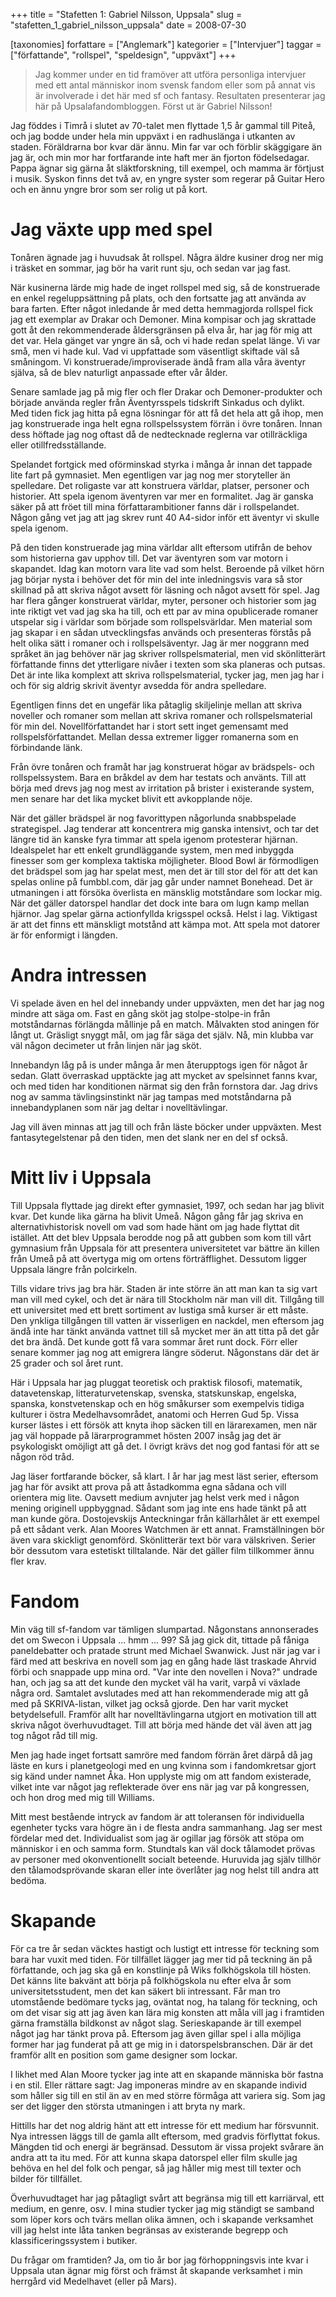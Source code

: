 +++
title = "Stafetten 1: Gabriel Nilsson, Uppsala"
slug = "stafetten_1_gabriel_nilsson_uppsala"
date = 2008-07-30

[taxonomies]
forfattare = ["Anglemark"]
kategorier = ["Intervjuer"]
taggar = ["författande", "rollspel", "speldesign", "uppväxt"]
+++

> Jag kommer under en tid framöver att utföra personliga intervjuer med ett
> antal människor inom svensk fandom eller som på annat vis är involverade i
> det här med sf och fantasy. Resultaten presenterar jag här på
> Upsalafandombloggen. Först ut är Gabriel Nilsson!

Jag föddes i Timrå i slutet av 70-talet men flyttade 1,5 år gammal till
Piteå, och jag bodde under hela min uppväxt i en radhuslänga i utkanten av
staden. Föräldrarna bor kvar där ännu. Min far var och förblir skäggigare än
jag är, och min mor har fortfarande inte haft mer än fjorton födelsedagar.
Pappa ägnar sig gärna åt släktforskning, till exempel, och mamma är förtjust
i musik. Syskon finns det två av, en yngre syster som regerar på Guitar Hero
och en ännu yngre bror som ser rolig ut på kort.

<!-- more -->

# Jag växte upp med spel

Tonåren ägnade jag i huvudsak åt rollspel. Några äldre kusiner drog ner
mig i träsket en sommar, jag bör ha varit runt sju, och sedan var jag fast.

När kusinerna lärde mig hade de inget rollspel med sig, så de konstruerade en
enkel regeluppsättning på plats, och den fortsatte jag att använda av bara
farten. Efter något inledande år med detta hemmagjorda rollspel fick jag ett
exemplar av Drakar och Demoner. Mina kompisar och jag skrattade gott åt den
rekommenderade åldersgränsen på elva år, har jag för mig att det var. Hela
gänget var yngre än så, och vi hade redan spelat länge. Vi var små, men vi
hade kul. Vad vi uppfattade som väsentligt skiftade väl så småningom. Vi
konstruerade/improviserade ändå fram alla våra äventyr själva, så de blev
naturligt anpassade efter vår ålder.

Senare samlade jag på mig fler och fler Drakar och Demoner-produkter och
började använda regler från Äventyrsspels tidskrift Sinkadus och dylikt. Med
tiden fick jag hitta på egna lösningar för att få det hela att gå ihop, men
jag konstruerade inga helt egna rollspelssystem förrän i övre tonåren. Innan
dess höftade jag nog oftast då de nedtecknade reglerna var otillräckliga
eller otillfredsställande.

Spelandet fortgick med oförminskad styrka i många år innan det tappade lite
fart på gymnasiet. Men egentligen var jag nog mer storyteller än spelledare.
Det roligaste var att konstruera världar, platser, personer och historier.
Att spela igenom äventyren var mer en formalitet. Jag är ganska säker på att
fröet till mina författarambitioner fanns där i rollspelandet. Någon gång vet
jag att jag skrev runt 40 A4-sidor inför ett äventyr vi skulle spela igenom.

På den tiden konstruerade jag mina världar allt eftersom utifrån de behov som
historierna gav upphov till. Det var äventyren som var motorn i skapandet.
Idag kan motorn vara lite vad som helst. Beroende på vilket hörn jag börjar
nysta i behöver det för min del inte inledningsvis vara så stor skillnad på
att skriva något avsett för läsning och något avsett för spel. Jag har flera
gånger konstruerat världar, myter, personer och historier som jag inte
riktigt vet vad jag ska ha till, och ett par av mina opublicerade romaner
utspelar sig i världar som började som rollspelsvärldar. Men material som jag
skapar i en sådan utvecklingsfas används och presenteras förstås på helt
olika sätt i romaner och i rollspelsäventyr. Jag är mer noggrann med språket
än jag behöver när jag skriver rollspelsmaterial, men vid skönlitterärt
författande finns det ytterligare nivåer i texten som ska planeras och
putsas. Det är inte lika komplext att skriva rollspelsmaterial, tycker jag,
men jag har i och för sig aldrig skrivit äventyr avsedda för andra
spelledare.

Egentligen finns det en ungefär lika påtaglig skiljelinje mellan att skriva
noveller och romaner som mellan att skriva romaner och rollspelsmaterial för
min del. Novellförfattandet har i stort sett inget gemensamt med
rollspelsförfattandet. Mellan dessa extremer ligger romanerna som en
förbindande länk.

Från övre tonåren och framåt har jag konstruerat högar av brädspels- och
rollspelssystem. Bara en bråkdel av dem har testats och använts. Till att
börja med drevs jag nog mest av irritation på brister i existerande system,
men senare har det lika mycket blivit ett avkopplande nöje.

När det gäller brädspel är nog favorittypen någorlunda snabbspelade
strategispel. Jag tenderar att koncentrera mig ganska intensivt, och tar det
längre tid än kanske fyra timmar att spela igenom protesterar hjärnan.
Idealspelet har ett enkelt grundläggande system, men med inbyggda finesser
som ger komplexa taktiska möjligheter. Blood Bowl är förmodligen det brädspel
som jag har spelat mest, men det är till stor del för att det kan spelas
online på fumbbl.com, där jag går under namnet Bonehead. Det är utmaningen i
att försöka överlista en mänsklig motståndare som lockar mig. När det gäller
datorspel handlar det dock inte bara om lugn kamp mellan hjärnor. Jag spelar
gärna actionfyllda krigsspel också. Helst i lag. Viktigast är att det finns
ett mänskligt motstånd att kämpa mot. Att spela mot datorer är för enformigt
i längden.

# Andra intressen

Vi spelade även en hel del innebandy under uppväxten, men det har jag nog
mindre att säga om. Fast en gång sköt jag stolpe-stolpe-in från motståndarnas
förlängda mållinje på en match. Målvakten stod aningen för långt ut. Gräsligt
snyggt mål, om jag får säga det själv. Nå, min klubba var väl någon decimeter
ut från linjen när jag sköt.

Innebandyn låg på is under många år men återupptogs igen för något år sedan.
Glatt överraskad upptäckte jag att mycket av spelsinnet fanns kvar, och med
tiden har konditionen närmat sig den från fornstora dar. Jag drivs nog av
samma tävlingsinstinkt när jag tampas med motståndarna på innebandyplanen som
när jag deltar i novelltävlingar.

Jag vill även minnas att jag till och från läste böcker under uppväxten. Mest
fantasytegelstenar på den tiden, men det slank ner en del sf också.

# Mitt liv i Uppsala

Till Uppsala flyttade jag direkt efter gymnasiet, 1997, och sedan har jag
blivit kvar. Det kunde lika gärna ha blivit Umeå. Någon gång får jag skriva
en alternativhistorisk novell om vad som hade hänt om jag hade flyttat dit
istället. Att det blev Uppsala berodde nog på att gubben som kom till vårt
gymnasium från Uppsala för att presentera universitetet var bättre än killen
från Umeå på att övertyga mig om ortens förträfflighet. Dessutom ligger
Uppsala längre från polcirkeln.

Tills vidare trivs jag bra här. Staden är inte större än att man kan ta sig
vart man vill med cykel, och det är nära till Stockholm när man vill dit.
Tillgång till ett universitet med ett brett sortiment av lustiga små kurser
är ett måste. Den ynkliga tillgången till vatten är visserligen en nackdel,
men eftersom jag ändå inte har tänkt använda vattnet till så mycket mer än
att titta på det går det bra ändå. Det kunde gott få vara sommar året runt
dock. Förr eller senare kommer jag nog att emigrera längre söderut.
Någonstans där det är 25 grader och sol året runt.

Här i Uppsala har jag pluggat teoretisk och praktisk filosofi, matematik,
datavetenskap, litteraturvetenskap, svenska, statskunskap, engelska, spanska,
konstvetenskap och en hög småkurser som exempelvis tidiga kulturer i östra
Medelhavsområdet, anatomi och Herren Gud 5p. Vissa kurser lästes i ett försök
att knyta ihop säcken till en lärarexamen, men när jag väl hoppade på
lärarprogrammet hösten 2007 insåg jag det är psykologiskt omöjligt att gå
det. I övrigt krävs det nog god fantasi för att se någon röd tråd.

Jag läser fortfarande böcker, så klart. I år har jag mest läst serier,
eftersom jag har för avsikt att prova på att åstadkomma egna sådana och vill
orientera mig lite. Oavsett medium avnjuter jag helst verk med i någon mening
originell uppbyggnad. Sådant som jag inte ens hade tänkt på att man kunde
göra. Dostojevskijs Anteckningar från källarhålet är ett exempel på ett
sådant verk. Alan Moores Watchmen är ett annat. Framställningen bör även vara
skickligt genomförd. Skönlitterär text bör vara välskriven. Serier bör
dessutom vara estetiskt tilltalande. När det gäller film tillkommer ännu fler
krav.

# Fandom

Min väg till sf-fandom var tämligen slumpartad. Någonstans annonserades det
om Swecon i Uppsala ... hmm ... 99? Så jag gick dit, tittade på fåniga
paneldebatter och pratade strunt med Michael Swanwick. Just när jag var i
färd med att beskriva en novell som jag en gång hade läst traskade Ahrvid
förbi och snappade upp mina ord. "Var inte den novellen i Nova?" undrade han,
och jag sa att det kunde den mycket väl ha varit, varpå vi växlade några ord.
Samtalet avslutades med att han rekommenderade mig att gå med på
SKRIVA-listan, vilket jag också gjorde. Den har varit mycket betydelsefull.
Framför allt har novelltävlingarna utgjort en motivation till att skriva
något överhuvudtaget. Till att börja med hände det väl även att jag tog något
råd till mig.

Men jag hade inget fortsatt samröre med fandom förrän året därpå då jag läste
en kurs i planetgeologi med en ung kvinna som i fandomkretsar gjort sig känd
under namnet Åka. Hon upplyste mig om att fandom existerade, vilket inte var
något jag reflekterade över ens när jag var på kongressen, och hon drog med
mig till Williams.

Mitt mest bestående intryck av fandom är att toleransen för individuella
egenheter tycks vara högre än i de flesta andra sammanhang. Jag ser mest
fördelar med det. Individualist som jag är ogillar jag försök att stöpa om
människor i en och samma form. Stundtals kan väl dock tålamodet prövas av
personer med okonventionellt socialt beteende. Huruvida jag själv tillhör den
tålamodsprövande skaran eller inte överlåter jag nog helst till andra att
bedöma.

# Skapande

För ca tre år sedan väcktes hastigt och lustigt ett intresse för teckning som
bara har vuxit med tiden. För tillfället lägger jag mer tid på teckning än på
författande, och jag ska gå en konstlinje på Wiks folkhögskola till hösten.
Det känns lite bakvänt att börja på folkhögskola nu efter elva år som
universitetsstudent, men det kan säkert bli intressant. Får man tro
utomstående bedömare tycks jag, oväntat nog, ha talang för teckning, och om
det visar sig att jag även kan lära mig konsten att måla vill jag i framtiden
gärna framställa bildkonst av något slag. Serieskapande är till exempel något
jag har tänkt prova på. Eftersom jag även gillar spel i alla möjliga former
har jag funderat på att ge mig in i datorspelsbranschen. Där är det framför
allt en position som game designer som lockar.

I likhet med Alan Moore tycker jag inte att en skapande människa bör fastna i
en stil. Eller rättare sagt: Jag imponeras mindre av en skapande individ som
håller sig till en stil än av en med större förmåga att variera sig. Som jag
ser det ligger den största utmaningen i att bryta ny mark.

Hittills har det nog aldrig hänt att ett intresse för ett medium har
försvunnit. Nya intressen läggs till de gamla allt eftersom, med gradvis
förflyttat fokus. Mängden tid och energi är begränsad. Dessutom är vissa
projekt svårare än andra att ta itu med. För att kunna skapa datorspel eller
film skulle jag behöva en hel del folk och pengar, så jag håller mig mest
till texter och bilder för tillfället.

Överhuvudtaget har jag påtagligt svårt att begränsa mig till ett karriärval,
ett medium, en genre, osv. I mina studier tycker jag mig ständigt se samband
som löper kors och tvärs mellan olika ämnen, och i skapande verksamhet vill
jag helst inte låta tanken begränsas av existerande begrepp och
klassificeringssystem i butiker.

Du frågar om framtiden? Ja, om tio år bor jag förhoppningsvis inte kvar i
Uppsala utan ägnar mig först och främst åt skapande verksamhet i min herrgård
vid Medelhavet (eller på Mars).
